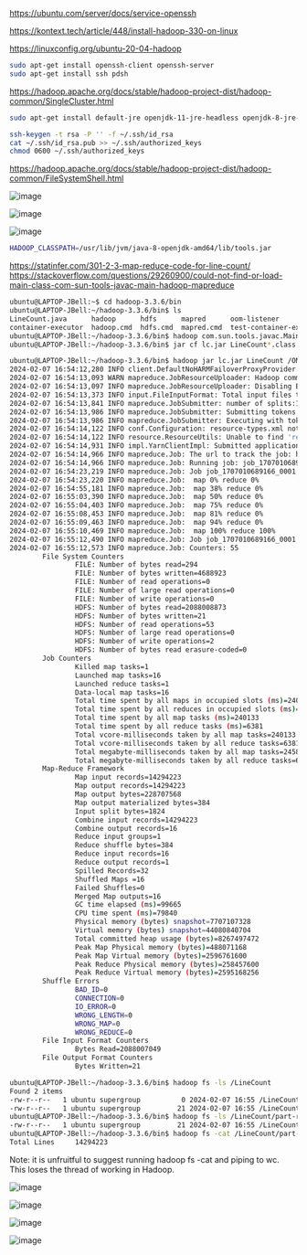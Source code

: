 <https://ubuntu.com/server/docs/service-openssh>

https://kontext.tech/article/448/install-hadoop-330-on-linux

https://linuxconfig.org/ubuntu-20-04-hadoop

```bash
sudo apt-get install openssh-client openssh-server
sudo apt-get install ssh pdsh
```

https://hadoop.apache.org/docs/stable/hadoop-project-dist/hadoop-common/SingleCluster.html

```bash
sudo apt-get install default-jre openjdk-11-jre-headless openjdk-8-jre-headless openjdk-8-jdk
```

```bash
ssh-keygen -t rsa -P '' -f ~/.ssh/id_rsa
cat ~/.ssh/id_rsa.pub >> ~/.ssh/authorized_keys
chmod 0600 ~/.ssh/authorized_keys
```

https://hadoop.apache.org/docs/stable/hadoop-project-dist/hadoop-common/FileSystemShell.html

![image](https://github.com/jordanbell2357/how-to/assets/47544607/c9a96f54-612b-4216-86ae-61b0d834c739)

![image](https://github.com/jordanbell2357/how-to/assets/47544607/7659a8b7-2f68-45b8-b41d-547032987f5d)

![image](https://github.com/jordanbell2357/how-to/assets/47544607/bb177d40-078a-4765-af7a-2756d951c2ab)

```bash
HADOOP_CLASSPATH=/usr/lib/jvm/java-8-openjdk-amd64/lib/tools.jar
```

https://statinfer.com/301-2-3-map-reduce-code-for-line-count/
https://stackoverflow.com/questions/29260900/could-not-find-or-load-main-class-com-sun-tools-javac-main-hadoop-mapreduce

```bash
ubuntu@LAPTOP-JBell:~$ cd hadoop-3.3.6/bin
ubuntu@LAPTOP-JBell:~/hadoop-3.3.6/bin$ ls
LineCount.java      hadoop      hdfs      mapred      oom-listener             yarn
container-executor  hadoop.cmd  hdfs.cmd  mapred.cmd  test-container-executor  yarn.cmd
ubuntu@LAPTOP-JBell:~/hadoop-3.3.6/bin$ hadoop com.sun.tools.javac.Main LineCount.java
ubuntu@LAPTOP-JBell:~/hadoop-3.3.6/bin$ jar cf lc.jar LineCount*.class
```

```bash
ubuntu@LAPTOP-JBell:~/hadoop-3.3.6/bin$ hadoop jar lc.jar LineCount /ONTARIO/ada_copy/out-s0.csv /LineCount
2024-02-07 16:54:12,280 INFO client.DefaultNoHARMFailoverProxyProvider: Connecting to ResourceManager at /0.0.0.0:8032
2024-02-07 16:54:13,093 WARN mapreduce.JobResourceUploader: Hadoop command-line option parsing not performed. Implement the Tool interface and execute your application with ToolRunner to remedy this.
2024-02-07 16:54:13,097 INFO mapreduce.JobResourceUploader: Disabling Erasure Coding for path: /tmp/hadoop-yarn/staging/ubuntu/.staging/job_1707010689166_0001
2024-02-07 16:54:13,373 INFO input.FileInputFormat: Total input files to process : 1
2024-02-07 16:54:13,841 INFO mapreduce.JobSubmitter: number of splits:16
2024-02-07 16:54:13,986 INFO mapreduce.JobSubmitter: Submitting tokens for job: job_1707010689166_0001
2024-02-07 16:54:13,986 INFO mapreduce.JobSubmitter: Executing with tokens: []
2024-02-07 16:54:14,122 INFO conf.Configuration: resource-types.xml not found
2024-02-07 16:54:14,122 INFO resource.ResourceUtils: Unable to find 'resource-types.xml'.
2024-02-07 16:54:14,931 INFO impl.YarnClientImpl: Submitted application application_1707010689166_0001
2024-02-07 16:54:14,966 INFO mapreduce.Job: The url to track the job: http://LAPTOP-JBell.:8088/proxy/application_1707010689166_0001/
2024-02-07 16:54:14,966 INFO mapreduce.Job: Running job: job_1707010689166_0001
2024-02-07 16:54:23,219 INFO mapreduce.Job: Job job_1707010689166_0001 running in uber mode : false
2024-02-07 16:54:23,220 INFO mapreduce.Job:  map 0% reduce 0%
2024-02-07 16:54:55,181 INFO mapreduce.Job:  map 38% reduce 0%
2024-02-07 16:55:03,390 INFO mapreduce.Job:  map 50% reduce 0%
2024-02-07 16:55:04,403 INFO mapreduce.Job:  map 75% reduce 0%
2024-02-07 16:55:08,453 INFO mapreduce.Job:  map 81% reduce 0%
2024-02-07 16:55:09,463 INFO mapreduce.Job:  map 94% reduce 0%
2024-02-07 16:55:10,469 INFO mapreduce.Job:  map 100% reduce 100%
2024-02-07 16:55:12,490 INFO mapreduce.Job: Job job_1707010689166_0001 completed successfully
2024-02-07 16:55:12,573 INFO mapreduce.Job: Counters: 55
        File System Counters
                FILE: Number of bytes read=294
                FILE: Number of bytes written=4688923
                FILE: Number of read operations=0
                FILE: Number of large read operations=0
                FILE: Number of write operations=0
                HDFS: Number of bytes read=2088008873
                HDFS: Number of bytes written=21
                HDFS: Number of read operations=53
                HDFS: Number of large read operations=0
                HDFS: Number of write operations=2
                HDFS: Number of bytes read erasure-coded=0
        Job Counters
                Killed map tasks=1
                Launched map tasks=16
                Launched reduce tasks=1
                Data-local map tasks=16
                Total time spent by all maps in occupied slots (ms)=240133
                Total time spent by all reduces in occupied slots (ms)=6381
                Total time spent by all map tasks (ms)=240133
                Total time spent by all reduce tasks (ms)=6381
                Total vcore-milliseconds taken by all map tasks=240133
                Total vcore-milliseconds taken by all reduce tasks=6381
                Total megabyte-milliseconds taken by all map tasks=245896192
                Total megabyte-milliseconds taken by all reduce tasks=6534144
        Map-Reduce Framework
                Map input records=14294223
                Map output records=14294223
                Map output bytes=228707568
                Map output materialized bytes=384
                Input split bytes=1824
                Combine input records=14294223
                Combine output records=16
                Reduce input groups=1
                Reduce shuffle bytes=384
                Reduce input records=16
                Reduce output records=1
                Spilled Records=32
                Shuffled Maps =16
                Failed Shuffles=0
                Merged Map outputs=16
                GC time elapsed (ms)=99665
                CPU time spent (ms)=79840
                Physical memory (bytes) snapshot=7707107328
                Virtual memory (bytes) snapshot=44080840704
                Total committed heap usage (bytes)=8267497472
                Peak Map Physical memory (bytes)=488071168
                Peak Map Virtual memory (bytes)=2596761600
                Peak Reduce Physical memory (bytes)=258457600
                Peak Reduce Virtual memory (bytes)=2595168256
        Shuffle Errors
                BAD_ID=0
                CONNECTION=0
                IO_ERROR=0
                WRONG_LENGTH=0
                WRONG_MAP=0
                WRONG_REDUCE=0
        File Input Format Counters
                Bytes Read=2088007049
        File Output Format Counters
                Bytes Written=21
```

```bash
ubuntu@LAPTOP-JBell:~/hadoop-3.3.6/bin$ hadoop fs -ls /LineCount
Found 2 items
-rw-r--r--   1 ubuntu supergroup          0 2024-02-07 16:55 /LineCount/_SUCCESS
-rw-r--r--   1 ubuntu supergroup         21 2024-02-07 16:55 /LineCount/part-r-00000
ubuntu@LAPTOP-JBell:~/hadoop-3.3.6/bin$ hadoop fs -ls /LineCount/part-r-00000
-rw-r--r--   1 ubuntu supergroup         21 2024-02-07 16:55 /LineCount/part-r-00000
ubuntu@LAPTOP-JBell:~/hadoop-3.3.6/bin$ hadoop fs -cat /LineCount/part-r-00000
Total Lines     14294223
```

Note: it is unfruitful to suggest running hadoop fs -cat and piping to wc. This loses the thread of working in Hadoop.

![image](https://github.com/jordanbell2357/how-to/assets/47544607/d894764b-b4c6-4f1c-b47c-6396944fbc27)

![image](https://github.com/jordanbell2357/how-to/assets/47544607/bd5b765f-c0b6-471f-b346-7beca77bfe4a)

![image](https://github.com/jordanbell2357/how-to/assets/47544607/7b45ee6e-b65d-4fd6-bccb-c379b62a9019)

![image](https://github.com/jordanbell2357/how-to/assets/47544607/db8ecd19-0e92-4c30-a97d-e5767bff2138)
